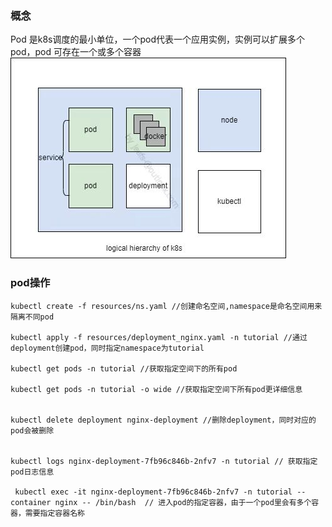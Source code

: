 ### 概念
Pod 是k8s调度的最小单位，一个pod代表一个应用实例，实例可以扩展多个pod，pod 可存在一个或多个容器
![img](./pic/k8s-logic-level.jpg)


### pod操作
```
kubectl create -f resources/ns.yaml //创建命名空间,namespace是命名空间用来隔离不同pod

kubectl apply -f resources/deployment_nginx.yaml -n tutorial //通过deployment创建pod，同时指定namespace为tutorial

kubectl get pods -n tutorial //获取指定空间下的所有pod

kubectl get pods -n tutorial -o wide //获取指定空间下所有pod更详细信息


kubectl delete deployment nginx-deployment //删除deployment，同时对应的pod会被删除


kubectl logs nginx-deployment-7fb96c846b-2nfv7 -n tutorial // 获取指定pod日志信息

 kubectl exec -it nginx-deployment-7fb96c846b-2nfv7 -n tutorial --container nginx -- /bin/bash  // 进入pod的指定容器，由于一个pod里会有多个容器，需要指定容器名称

```